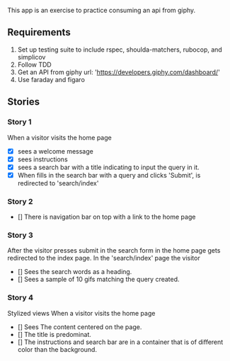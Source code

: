 This app is an exercise to practice consuming an api from giphy.

## Requirements

1. Set up testing suite to include rspec, shoulda-matchers, rubocop, and simplicov
2. Follow TDD
3. Get an API from giphy url: 'https://developers.giphy.com/dashboard/'
4. Use faraday and figaro

## Stories

### Story 1

When a visitor visits the home page

- [x] sees a welcome message
- [x] sees instructions
- [x] sees a search bar with a title indicating to input the query in it.
- [x] When fills in the search bar with a query and clicks 'Submit', is redirected to 'search/index'

### Story 2

- [] There is navigation bar on top with a link to the home page

### Story 3

After the visitor presses submit in the search form in the home page gets redirected to the index page.
In the 'search/index' page the visitor

- [] Sees the search words as a heading.
- [] Sees a sample of 10 gifs matching the query created.

### Story 4

Stylized views
When a visitor visits the home page

- [] Sees The content centered on the page.
- [] The title is predominat.
- [] The instructions and search bar are in a container that is of different color than the background.
